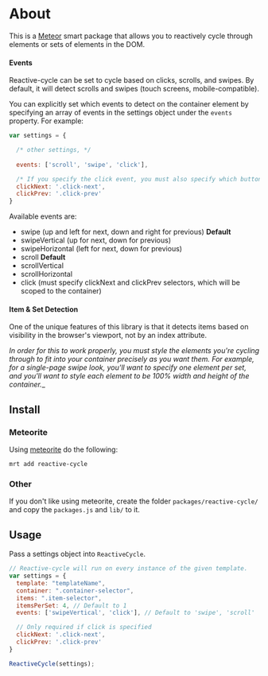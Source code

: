 # About
This is a [Meteor](http://meteor.com/) smart package that allows you to reactively cycle
through elements or sets of elements in the DOM.

#### Events
Reactive-cycle can be set to cycle based on clicks, scrolls, and swipes. By default, it will
detect scrolls and swipes (touch screens, mobile-compatible).

You can explicitly set which events to detect on the container element by specifying an array
of events in the settings object under the `events` property. For example:

```javascript
var settings = {

  /* other settings, */
  
  events: ['scroll', 'swipe', 'click'],

  /* If you specify the click event, you must also specify which buttons to use */
  clickNext: '.click-next',
  clickPrev: '.click-prev'
}

```

Available events are:

* swipe (up and left for next, down and right for previous) __Default__
* swipeVertical (up for next, down for previous)
* swipeHorizontal (left for next, down for previous)
* scroll __Default__
* scrollVertical
* scrollHorizontal
* click (must specify clickNext and clickPrev selectors, which will be scoped to the container)

#### Item & Set Detection
One of the unique features of this library is that it detects items based on visibility in
the browser's viewport, not by an index attribute.

_In order for this to work properly, you must style the elements you're cycling through to
fit into your container precisely as you want them. For example, for a single-page swipe
look, you'll want to specify one element per set, and you'll want to style each element
to be 100% width and height of the container.__

## Install

### Meteorite
Using [meteorite](http://oortcloud.github.io/meteorite/) do the following:
```
mrt add reactive-cycle
```

### Other
If you don't like using meteorite, create the folder `packages/reactive-cycle/` and copy the `packages.js` and `lib/` to it.

## Usage

Pass a settings object into `ReactiveCycle`.

```javascript
// Reactive-cycle will run on every instance of the given template.
var settings = {
  template: "templateName",
  container: ".container-selector",
  items: ".item-selector",
  itemsPerSet: 4, // Default to 1
  events: ['swipeVertical', 'click'], // Default to 'swipe', 'scroll'

  // Only required if click is specified
  clickNext: '.click-next',
  clickPrev: '.click-prev'
}

ReactiveCycle(settings);
```
